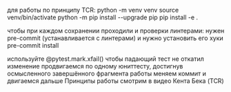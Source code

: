 для работы по принципу TCR:
python -m venv venv
source venv/bin/activate
python -m pip install --upgrade pip
pip install -e .

чтобы при каждом сохранении проходили и проверки линтерами: нужен pre-commit (устанавливается с линтерами) и нужно установить его хуки pre-commit install


используйте @pytest.mark.xfail() чтобы падающий тест не откатил изменение
продвигаемся по одному юниттесту, достигнув осмысленного завершённого фрагмента работы меняем коммит и двигаемся дальше
Принципы работы смотрим в видео Кента Бека (TCR)
